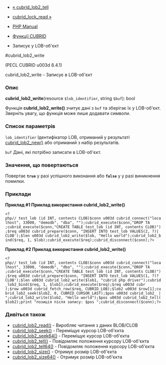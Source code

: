 - [« cubrid_lob2_tell](function.cubrid-lob2-tell.md)
- [cubrid_lock_read »](function.cubrid-lock-read.md)

- [PHP Manual](index.md)
- [Функції CUBRID](ref.cubrid.md)
- Записує у LOB-об'єкт

#cubrid_lob2_write

(PECL CUBRID u003d 8.4.1)

cubrid_lob2_write - Записує в LOB-об'єкт

### Опис

**cubrid_lob2_write**(resource `$lob_identifier`, string `$buf`): bool

Функція **cubrid_lob2_write()** зчитує дані з `buf` та зберігає їх
у LOB-об'єкт. Зверніть увагу, що функція може лише додавати
символи.

### Список параметрів

`lob_identifier`
Ідентифікатор LOB, отриманий у результаті
[cubrid_lob2_new()](function.cubrid-lob2-new.md) або отриманий з
набір результатів.

`buf`
Дані, які потрібно записати в LOB-об'єкт.

### Значення, що повертаються

Повертає **`true`** у разі успішного виконання або **`false`** у
у разі виникнення помилки.

### Приклади

**Приклад #1 Приклад використання **cubrid_lob2_write()****

`<?php// test_lob (id INT, contents CLOB)$conn u003d cubrid_connect("localhost", 33000, "demodb", "dba", "");cubrid_execute($conn,"DROP TA ;cubrid_execute($conn,"CREATE TABLE test_lob (id INT, contents CLOB)");$req u003d cubrid_prepare($conn, "INSERT INTO test_lob VALUES(2, ?)| CLOB');$len u003d cubrid_lob2_write($lob, "Hello world");cubrid_lob2_bind($req, 1, $lob);cubrid_execute($req);cubrid_disconnect($conn);?> `

**Приклад #2 Приклад використання **cubrid_lob2_write()****

`<?php// test_lob (id INT, contents CLOB)$conn u003d cubrid_connect("localhost", 33000, "demodb", "dba", "");cubrid_execute($conn,"DROP TA ;cubrid_execute($conn,"CREATE TABLE test_lob (id INT, contents CLOB)");$req u003d cubrid_prepare($conn, "INSERT INTO test_lob VALUES(1, ?)? CLOB');$len u003d cubrid_lob2_write($lob1, "cubrid php driver");cubrid_lob2_bind($req, 1, $lob1);cubrid_execute($req);$req u003d cubr );$row u003d cubrid_fetch_row($req, CUBRID_LOB);$lob2 u003d $row[1];cubrid_lob2_seek($lob2, 0, CUBRID_CURSOR_LAST);$pos u003d cubrid_lob2_ |
";cubrid_lob2_write($lob2, "Hello world");$pos u003d cubrid_lob2_tell($lob2);print "позиція після запису: $pos
";cubrid_disconnect($conn);?> `

### Дивіться також

- [cubrid_lob2_read()](function.cubrid-lob2-read.md) - Виробляє
читання з даних BLOB/CLOB
- [cubrid_lob2_seek()](function.cubrid-lob2-seek.md) - Переміщує
курсор LOB-об'єкта
- [cubrid_lob2_seek64()](function.cubrid-lob2-seek64.md) -
Переміщує курсор LOB-об'єкта
- [cubrid_lob2_tell()](function.cubrid-lob2-tell.md) - Повідомляє
положення курсору LOB-об'єкта
- [cubrid_lob2_tell64()](function.cubrid-lob2-tell64.md) - Повідомляє
положення курсору LOB-об'єкта
- [cubrid_lob2_size()](function.cubrid-lob2-size.md) - Отримує
розмір LOB-об'єкта
- [cubrid_lob2_size64()](function.cubrid-lob2-size64.md) - Отримує
розмір LOB-об'єкта
